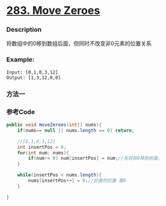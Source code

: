 # [283. Move Zeroes](https://leetcode.com/problems/move-zeroes/description/)


### Description

将数组中的0移到数组后面，但同时不改变非0元素的位置关系

### Example:
 
    Input: [0,1,0,3,12]
    Output: [1,3,12,0,0]


### 方法一


### 参考Code

```java
public void moveZeroes(int[] nums){
    if(nums== null || nums.length == 0) return;

    //[0,1,0,3,12]
    int insertPos = 0;
    for(int num: nums){
        if(num!= 0) num[insertPos] = num;//先将非0移到前面，
    }

    while(insertPos < nums.length){
        nums[insertPos++] = 0;//后面的位置 置0
    }

}
```


